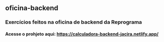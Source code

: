 ## oficina-backend

### Exercícios feitos na oficina de backend da Reprograma

#### Acesse o prohjeto aqui: https://calculadora-backend-jacira.netlify.app/
